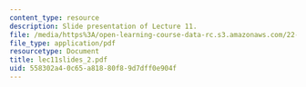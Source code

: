 ```yaml
---
content_type: resource
description: Slide presentation of Lecture 11.
file: /media/https%3A/open-learning-course-data-rc.s3.amazonaws.com/22-812j-managing-nuclear-technology-spring-2004/558302a40c65a81880f89d7dff0e904f_lec11slides_2.pdf
file_type: application/pdf
resourcetype: Document
title: lec11slides_2.pdf
uid: 558302a4-0c65-a818-80f8-9d7dff0e904f
---
```

